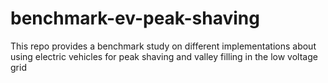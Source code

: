 # benchmark-ev-peak-shaving
This repo provides a benchmark study on different implementations about using electric vehicles for peak shaving and valley filling in the low voltage grid
